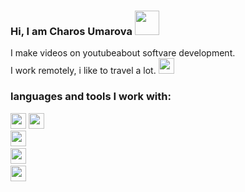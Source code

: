 ### Hi, I am Charos Umarova <img src="https://media.giphy.com/media/hvRJCLFzcasrR4ia7z/giphy.gif" width="39px"> 
I make videos on youtubeabout softvare development. <br/>
I work remotely, i like to travel a lot.
<a href="https://www.youtube.com/nevotv">
<img src="https://w7.pngwing.com/pngs/208/269/png-transparent-youtube-play-button-computer-icons-youtube-youtube-logo-angle-rectangle-logo-thumbnail.png" width="25px">
</a>
### languages and tools I work with:
 <code><img src="https://upload.wikimedia.org/wikipedia/commons/thumb/3/38/HTML5_Badge.svg/2048px-HTML5_Badge.svg.png" width="25px"></code>
 <code><img src="https://cdn4.iconfinder.com/data/icons/social-media-logos-6/512/121-css3-512.png" width="25px"></code>
<code> <img src="https://sass-lang.com/assets/img/styleguide/black.png" width="25px"></code>
<code> <img src="https://cdn.freebiesupply.com/logos/large/2x/logo-javascript-logo-black-and-white.png" width="25px"></code>
<code> <img src="https://assets.paulrand.design/Works/NeXT/NeXT-Computers-1986.svg" width="25px"></code>


